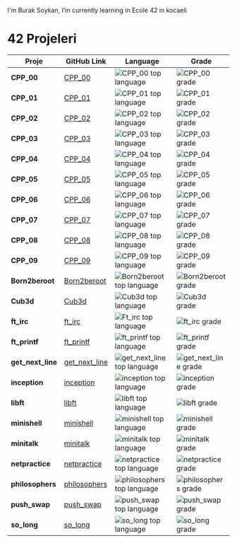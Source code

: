 
I'm Burak Soykan, I’m currently learning in Ecole 42 in kocaeli

# 42 Projeleri

| Proje            | GitHub Link                                                                              | Language                                                                                                        | Grade                                                                                      |
|------------------|------------------------------------------------------------------------------------------|-----------------------------------------------------------------------------------------------------------------|--------------------------------------------------------------------------------------------|
| **CPP_00**       | [CPP_00](https://github.com/bruak/CPP_00.git)                                           | ![CPP_00 top language](https://img.shields.io/github/languages/top/bruak/CPP_00?style=flat-square)              | ![CPP_00 grade](https://img.shields.io/badge/:-100%25-success?style=flat-square&logo=42)   |
| **CPP_01**       | [CPP_01](https://github.com/bruak/CPP_01.git)                                           | ![CPP_01 top language](https://img.shields.io/github/languages/top/bruak/CPP_01?style=flat-square)              | ![CPP_01 grade](https://img.shields.io/badge/:-100%25-success?style=flat-square&logo=42)   |
| **CPP_02**       | [CPP_02](https://github.com/bruak/CPP_02.git)                                           | ![CPP_02 top language](https://img.shields.io/github/languages/top/bruak/CPP_02?style=flat-square)              | ![CPP_02 grade](https://img.shields.io/badge/:-100%25-success?style=flat-square&logo=42)   |
| **CPP_03**       | [CPP_03](https://github.com/bruak/CPP_03.git)                                           | ![CPP_03 top language](https://img.shields.io/github/languages/top/bruak/CPP_03?style=flat-square)              | ![CPP_03 grade](https://img.shields.io/badge/:-100%25-success?style=flat-square&logo=42)   |
| **CPP_04**       | [CPP_04](https://github.com/bruak/CPP_04.git)                                           | ![CPP_04 top language](https://img.shields.io/github/languages/top/bruak/CPP_04?style=flat-square)              | ![CPP_04 grade](https://img.shields.io/badge/:-100%25-success?style=flat-square&logo=42)   |
| **CPP_05**       | [CPP_05](https://github.com/bruak/CPP_05.git)                                           | ![CPP_05 top language](https://img.shields.io/github/languages/top/bruak/CPP_05?style=flat-square)              | ![CPP_05 grade](https://img.shields.io/badge/:-100%25-success?style=flat-square&logo=42)   |
| **CPP_06**       | [CPP_06](https://github.com/bruak/CPP_06.git)                                           | ![CPP_06 top language](https://img.shields.io/github/languages/top/bruak/CPP_06?style=flat-square)              | ![CPP_06 grade](https://img.shields.io/badge/:-100%25-success?style=flat-square&logo=42)   |
| **CPP_07**       | [CPP_07](https://github.com/bruak/CPP_07.git)                                           | ![CPP_07 top language](https://img.shields.io/github/languages/top/bruak/CPP_07?style=flat-square)              | ![CPP_07 grade](https://img.shields.io/badge/:-100%25-success?style=flat-square&logo=42)   |
| **CPP_08**       | [CPP_08](https://github.com/bruak/CPP_08.git)                                           | ![CPP_08 top language](https://img.shields.io/github/languages/top/bruak/CPP_08?style=flat-square)              | ![CPP_08 grade](https://img.shields.io/badge/:-100%25-success?style=flat-square&logo=42)   |
| **CPP_09**       | [CPP_09](https://github.com/bruak/CPP_09.git)                                           | ![CPP_09 top language](https://img.shields.io/github/languages/top/bruak/CPP_09?style=flat-square)              | ![CPP_09 grade](https://img.shields.io/badge/:-100%25-success?style=flat-square&logo=42)   |
| **Born2beroot**  | [Born2beroot](https://github.com/bruak/Born2beroot.git)                                 | ![Born2beroot top language](https://img.shields.io/github/languages/top/bruak/Born2beroot?style=flat-square)    | ![Born2beroot grade](https://img.shields.io/badge/:-100%25-success?style=flat-square&logo=42) |
| **Cub3d**        | [Cub3d](https://github.com/bruak/Cub3d.git)                                             | ![Cub3d top language](https://img.shields.io/github/languages/top/bruak/Cub3d?style=flat-square)                | ![Cub3d grade](https://img.shields.io/badge/:-100%25-success?style=flat-square&logo=42)    |
| **ft_irc**       | [ft_irc](https://github.com/bruak/ft_irc.git)                                           | ![Ft_irc top language](https://img.shields.io/github/languages/top/bruak/CPP_00?style=flat-square)              | ![ft_irc grade](https://img.shields.io/badge/:-100%25-success?style=flat-square&logo=42)   |
| **ft_printf**    | [ft_printf](https://github.com/bruak/ft_printf.git)                                     | ![ft_printf top language](https://img.shields.io/github/languages/top/bruak/ft_printf?style=flat-square)        | ![ft_printf grade](https://img.shields.io/badge/:-100%25-success?style=flat-square&logo=42)|
| **get_next_line**| [get_next_line](https://github.com/bruak/get_next_line.git)                             | ![get_next_line top language](https://img.shields.io/github/languages/top/bruak/get_next_line?style=flat-square)| ![get_next_line grade](https://img.shields.io/badge/:-100%25-success?style=flat-square&logo=42)|
| **inception**    | [inception](https://github.com/bruak/inception.git)                                     | ![inception top language](https://img.shields.io/github/languages/top/bruak/inception?style=flat-square)        | ![inception grade](https://img.shields.io/badge/:-100%25-success?style=flat-square&logo=42)|
| **libft**        | [libft](https://github.com/bruak/libft.git)                                            | ![libft top language](https://img.shields.io/github/languages/top/bruak/libft?style=flat-square)                | ![libft grade](https://img.shields.io/badge/:-100%25-success?style=flat-square&logo=42)    |
| **minishell**    | [minishell](https://github.com/bruak/minishell.git)                                     | ![minishell top language](https://img.shields.io/github/languages/top/bruak/minishell?style=flat-square)        | ![minishell grade](https://img.shields.io/badge/:-100%25-success?style=flat-square&logo=42)|
| **minitalk**     | [minitalk](https://github.com/bruak/minitalk.git)                                       | ![minitalk top language](https://img.shields.io/github/languages/top/bruak/minitalk?style=flat-square)          | ![minitalk grade](https://img.shields.io/badge/:-100%25-success?style=flat-square&logo=42) |
| **netpractice**  | [netpractice](https://github.com/bruak/netpractice.git)                                 | ![netpractice top language](https://img.shields.io/github/languages/top/bruak/netpractice?style=flat-square)    | ![netpractice grade](https://img.shields.io/badge/:-100%25-success?style=flat-square&logo=42)|
| **philosophers** | [philosophers](https://github.com/bruak/42-philosophers_dinner_problem.git)             | ![philosophers top language](https://img.shields.io/github/languages/top/bruak/42-philosophers_dinner_problem?style=flat-square)| ![philosophers grade](https://img.shields.io/badge/:-100%25-success?style=flat-square&logo=42)|
| **push_swap**    | [push_swap](https://github.com/bruak/push_swap.git)                                     | ![push_swap top language](https://img.shields.io/github/languages/top/bruak/push_swap?style=flat-square)        | ![push_swap grade](https://img.shields.io/badge/:-100%25-success?style=flat-square&logo=42)|
| **so_long**      | [so_long](https://github.com/bruak/so_long.git)                                         | ![so_long top language](https://img.shields.io/github/languages/top/bruak/so_long?style=flat-square)            | ![so_long grade](https://img.shields.io/badge/:-100%25-success?style=flat-square&logo=42)  |
